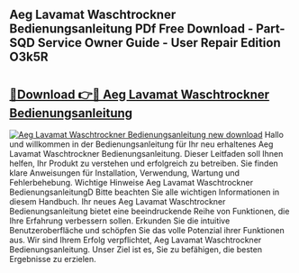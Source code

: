 ## Aeg Lavamat Waschtrockner Bedienungsanleitung PDf Free Download - Part-SQD Service Owner Guide - User Repair Edition O3k5R

# <h2><a href="http://df2b83e.blite.top/?on=Aeg+Lavamat+Waschtrockner+Bedienungsanleitung">🔗Download 👉🔴 Aeg Lavamat Waschtrockner Bedienungsanleitung</a></h2>

[![Aeg Lavamat Waschtrockner Bedienungsanleitung new download](https://i.imgur.com/lujVjoI.png)](http://df2b83e.blite.top/?on=Aeg+Lavamat+Waschtrockner+Bedienungsanleitung)
Hallo und willkommen in der Bedienungsanleitung für Ihr neu erhaltenes Aeg Lavamat Waschtrockner Bedienungsanleitung. Dieser Leitfaden soll Ihnen helfen, Ihr Produkt zu verstehen und erfolgreich zu betreiben. Sie finden klare Anweisungen für Installation, Verwendung, Wartung und Fehlerbehebung. Wichtige Hinweise Aeg Lavamat Waschtrockner BedienungsanleitungD Bitte beachten Sie alle wichtigen Informationen in diesem Handbuch. Ihr neues Aeg Lavamat Waschtrockner Bedienungsanleitung bietet eine beeindruckende Reihe von Funktionen, die Ihre Erfahrung verbessern sollen. Erkunden Sie die intuitive Benutzeroberfläche und schöpfen Sie das volle Potenzial ihrer Funktionen aus. Wir sind Ihrem Erfolg verpflichtet, Aeg Lavamat Waschtrockner Bedienungsanleitung. Unser Ziel ist es, Sie zu befähigen, die besten Ergebnisse zu erzielen.
